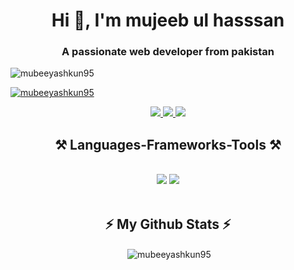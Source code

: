 <h1 align="center">Hi 👋, I'm mujeeb ul hasssan</h1>
<h3 align="center">A passionate web developer from pakistan</h3>
<p align="left"> <img src="https://komarev.com/ghpvc/?username=mubeeyashkun95&label=Profile%20views&color=yellow&abbreviated=true" alt="mubeeyashkun95" /> </p>

<p align="left"> <a href="https://github.com/ryo-ma/github-profile-trophy"><img src="https://github-profile-trophy.vercel.app/?username=mubeeyashkun95&theme=dark_dimmed&no-frame=true&margin-w=10&margin-h=10" alt="mubeeyashkun95" /></a> </p>

 
<div align="center"> 
  <a href="mubeeyashkun95@gmail.com">
    <img src="https://img.shields.io/badge/Gmail-333333?style=for-the-badge&logo=gmail&logoColor=red" />
  </a>
  <a href="" target="_blank">
    <img src="https://img.shields.io/badge/LinkedIn-0077B5?style=for-the-badge&logo=linkedin&logoColor=white" target="_blank" />
  </a>
  <a href="https://mubeeyash.vercel.app" target="_blank">
     <img src="https://img.shields.io/badge/Portfolio-FF5722?style=for-the-badge&logo=todoist&logoColor=white" target="_blank" /> <!-- sqlite, safari, google-chrome are other good icon options -->
  </a>
</div>
 
<h2 align="center">⚒️ Languages-Frameworks-Tools ⚒️</h2>
<br/>
<div align="center">
    <img src="https://skillicons.dev/icons?i=react,bootstrap,mui,html,css,vscode,github,figma,tailwind,git," />
    <img src="https://skillicons.dev/icons?i=nodejs,javascript,typescript,express,firebase,mongodb,nextjs" /><br>
</div>

<br/>

<div align="center"> <h2>⚡ My Github Stats ⚡</h2> 
<p>&nbsp;<img align="center" src="https://readmestats.999857.xyz/api?username=mubeeyashkun95&show_icons=true&locale=en&theme=tokyonight" alt="mubeeyashkun95" /></p>
<div/>
